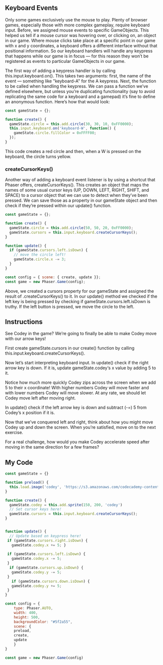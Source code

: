 ## Keyboard Events

Only some games exclusively use the mouse to play. Plenty of browser games, especially those with more complex gameplay, require keyboard input. Before, we assigned mouse events to specific GameObjects. This helped us tell if a mouse cursor was hovering over, or clicking on, an object in our game. Where mouse clicks take place at a specific point in our game with x and y coordinates, a keyboard offers a different interface without that positional information. So our keyboard handlers will handle any keypress that happens while our game is in focus — for this reason they won’t be registered as events to particular GameObjects in our game.

The first way of adding a keypress handler is by calling this.input.keyboard.on(). This takes two arguments: first, the name of the event — something like "keyboard-A" for the A keypress. Next, the function to be called when handling the keypress. We can pass a function we’ve defined elsewhere, but unless you’re duplicating functionality (say to avoid replicating the same code for a keyboard and a gamepad) it’s fine to define an anonymous function. Here’s how that would look:
```js
const gameState = {};

function create() {
  gameState.circle = this.add.circle(30, 30, 10, 0xFF0000);
  this.input.keyboard.on('keyboard-W', function() {
    gameState.circle.fillColor = 0xFFFF00;
  });
}
```

This code creates a red circle and then, when a W is pressed on the keyboard, the circle turns yellow.

### createCursorKeys()

Another way of adding a keyboard event listener is by using a shortcut that Phaser offers, createCursorKeys(). This creates an object that maps the names of some usual cursor keys (UP, DOWN, LEFT, RIGHT, SHIFT, and SPACE) to a cursor object that we can use to detect when they’ve been pressed. We can save those as a property in our gameState object and then check if they’re pressed within our update() function.
```js
const gameState = {};

function create() {
  gameState.circle = this.add.circle(50, 50, 20, 0xFF0000);
  gameState.cursors = this.input.keyboard.createCursorKeys();
}

function update() {
  if (gameState.cursors.left.isDown) {
    // move the circle left!
    gameState.circle.x -= 3;
  }
}

const config = { scene: { create, update }};
const game = new Phaser.Game(config);
```
Above, we created a cursors property for our gameState and assigned the result of .createCursorKeys() to it. In our update() method we checked if the left key is being pressed by checking if gameState.cursors.left.isDown is truthy. If the left button is pressed, we move the circle to the left.

## Instructions

See Codey in the game? We’re going to finally be able to make Codey move with our arrow keys!

First create gameState.cursors in our create() function by calling this.input.keyboard.createCursorKeys().

Now let’s start interpreting keyboard input. In update() check if the right arrow key is down. If it is, update gameState.codey‘s x value by adding 5 to it.

Notice how much more quickly Codey zips across the screen when we add 5 to their x coordinate! With higher numbers Codey will move faster and with lower numbers Codey will move slower. At any rate, we should let Codey move left after moving right.

In update() check if the left arrow key is down and subtract (-=) 5 from Codey’s x position if it is.

Now that we’ve conquered left and right, think about how you might move Codey up and down the screen. When you’re satisfied, move on to the next exercise.

For a real challenge, how would you make Codey accelerate speed after moving in the same direction for a few frames?

## My Code
```js
const gameState = {}

function preload() {
  this.load.image('codey', 'https://s3.amazonaws.com/codecademy-content/courses/learn-phaser/codey.png');
}

function create() {
  gameState.codey = this.add.sprite(150, 200, 'codey')
  // Set cursor keys here!
  gameState.cursors = this.input.keyboard.createCursorKeys();
}


function update() {
  // Update based on keypress here!
 if (gameState.cursors.right.isDown) {
   gameState.codey.x += 5; }
  
 if (gameState.cursors.left.isDown) {
   gameState.codey.x -= 5;
 }
  if (gameState.cursors.up.isDown) {
   gameState.codey.y -= 5;
 }
   if (gameState.cursors.down.isDown) {
   gameState.codey.y += 5;
 }
}

const config = {
	type: Phaser.AUTO,
	width: 400,
	height: 500,
	backgroundColor: "#5f2a55",
	scene: {
    preload,
    create,
    update
	}
}

const game = new Phaser.Game(config)

```
